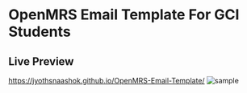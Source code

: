# OpenMRS Email Template For GCI Students
## Live Preview
https://jyothsnaashok.github.io/OpenMRS-Email-Template/
![sample](https://user-images.githubusercontent.com/34093139/48779045-c07aff00-ecfc-11e8-9428-1f071afe1724.png)
